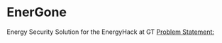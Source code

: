 # EnerGone
Energy Security Solution for the EnergyHack at GT
[Problem Statement:](https://docs.google.com/document/d/1F0w7Uk1GeAcHS-TsZRhXglOxYe3pqm5k8g7v4jKPZMU/edit?tab=t.0)
